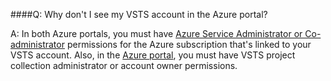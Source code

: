 ####Q:  Why don't I see my VSTS account in the Azure portal?

A:  In both Azure portals, you must have 
[Azure Service Administrator or Co-administrator](https://docs.microsoft.com/en-us/azure/billing-add-change-azure-subscription-administrator) 
permissions for the Azure subscription that's linked to your VSTS account. 
Also, in the [Azure portal](https://portal.azure.com), you must have VSTS 
project collection administrator or account owner permissions.